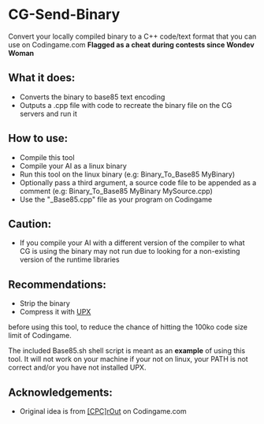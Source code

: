# CG-Send-Binary
Convert your locally compiled binary to a C++ code/text format that you can use on Codingame.com **Flagged as a cheat during contests since Wondev Woman**

## What it does:
* Converts the binary to base85 text encoding
* Outputs a .cpp file with code to recreate the binary file on the CG servers and run it

## How to use:
* Compile this tool 
* Compile your AI as a linux binary
* Run this tool on the linux binary (e.g: Binary_To_Base85 MyBinary)
* Optionally pass a third argument, a source code file to be appended as a comment (e.g: Binary_To_Base85 MyBinary MySource.cpp) 
* Use the "_Base85.cpp" file as your program on Codingame

## Caution:
* If you compile your AI with a different version of the compiler to what CG is using the binary may not run due to looking for a non-existing version of the runtime libraries

## Recommendations:
* Strip the binary
* Compress it with [UPX](https://upx.github.io/)

before using this tool, to reduce the chance of hitting the 100ko code size limit of Codingame.

The included Base85.sh shell script is meant as an **example** of using this tool. It will not work on your machine if your not on linux, your PATH is not correct and/or you have not installed UPX.

## Acknowledgements:
* Original idea is from [[CPC]rOut](https://www.codingame.com/forum/t/neural-network-ressources/1667/17) on Codingame.com
